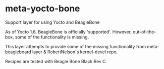 meta-yocto-bone
===============

Support layer for using Yocto and BeagleBone


As of Yocto 1.6, BeagleBone is officially 'supported'. However, out-of-the-box, some of the functionality is missing.

This layer attempts to provide some of the missing functionality from meta-beagleboard layer &  RobertNelson's kernel-devel repo.

Recipes are tested with Beagle Bone Black Rev C. 
